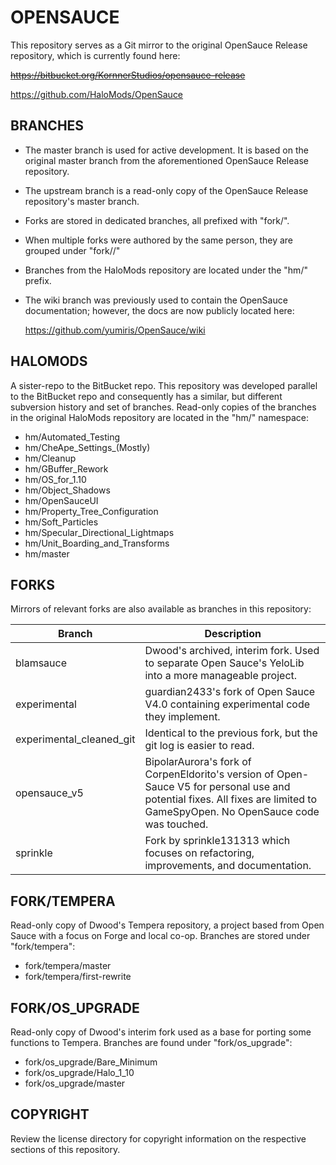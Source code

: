 OPENSAUCE
=========

This repository serves as a Git mirror to the original OpenSauce Release
repository, which is currently found here:

   ~~https://bitbucket.org/KornnerStudios/opensauce-release~~
   
   https://github.com/HaloMods/OpenSauce
    
BRANCHES
--------

-   The master branch is used for active development. It is based on the
    original master branch from the aforementioned OpenSauce Release
    repository.

-   The upstream branch is a read-only copy of the OpenSauce Release
    repository's master branch.

-   Forks are stored in dedicated branches, all prefixed with "fork/".

-   When multiple forks were authored by the same person, they are grouped under "fork/<authorname>/"

-   Branches from the HaloMods repository are located under the "hm/"
    prefix.

-   The wiki branch was previously used to contain the OpenSauce
    documentation; however, the docs are now publicly located here:

    https://github.com/yumiris/OpenSauce/wiki
    

HALOMODS
--------

A sister-repo to the BitBucket repo.
This repository was developed parallel to the BitBucket repo and 
consequently has a similar, but different subversion history and set of branches.
Read-only copies of the branches in the original HaloMods repository are
located in the "hm/" namespace:

-   hm/Automated_Testing
-   hm/CheApe_Settings_(Mostly)
-   hm/Cleanup
-   hm/GBuffer_Rework
-   hm/OS_for_1.10
-   hm/Object_Shadows
-   hm/OpenSauceUI
-   hm/Property_Tree_Configuration
-   hm/Soft_Particles
-   hm/Specular_Directional_Lightmaps
-   hm/Unit_Boarding_and_Transforms
-   hm/master

FORKS
-----

Mirrors of relevant forks are also available as branches in this
repository:

|Branch                  | Description
|------------------------|-----------------------------------------------------
|blamsauce               | Dwood's archived, interim fork. Used to separate Open Sauce's YeloLib into a more manageable project. 
|experimental            | guardian2433's fork of Open Sauce V4.0 containing experimental code they implement.
|experimental_cleaned_git| Identical to the previous fork, but the git log is easier to read.
|opensauce_v5            | BipolarAurora's fork of CorpenEldorito's version of Open-Sauce V5 for personal use and potential fixes. All fixes are limited to GameSpyOpen. No OpenSauce code was touched.
|sprinkle                | Fork by sprinkle131313 which focuses on refactoring, improvements, and documentation.

FORK/TEMPERA
-------------

Read-only copy of Dwood's Tempera repository, a project based from Open Sauce with 
a focus on Forge and local co-op. Branches are stored under "fork/tempera":

-   fork/tempera/master
-   fork/tempera/first-rewrite

FORK/OS_UPGRADE
---------------

Read-only copy of Dwood's interim fork used as a base for porting some functions to 
Tempera. Branches are found under "fork/os_upgrade":

-   fork/os_upgrade/Bare_Minimum
-   fork/os_upgrade/Halo_1_10
-   fork/os_upgrade/master

COPYRIGHT
---------

Review the license directory for copyright information on the respective
sections of this repository.
